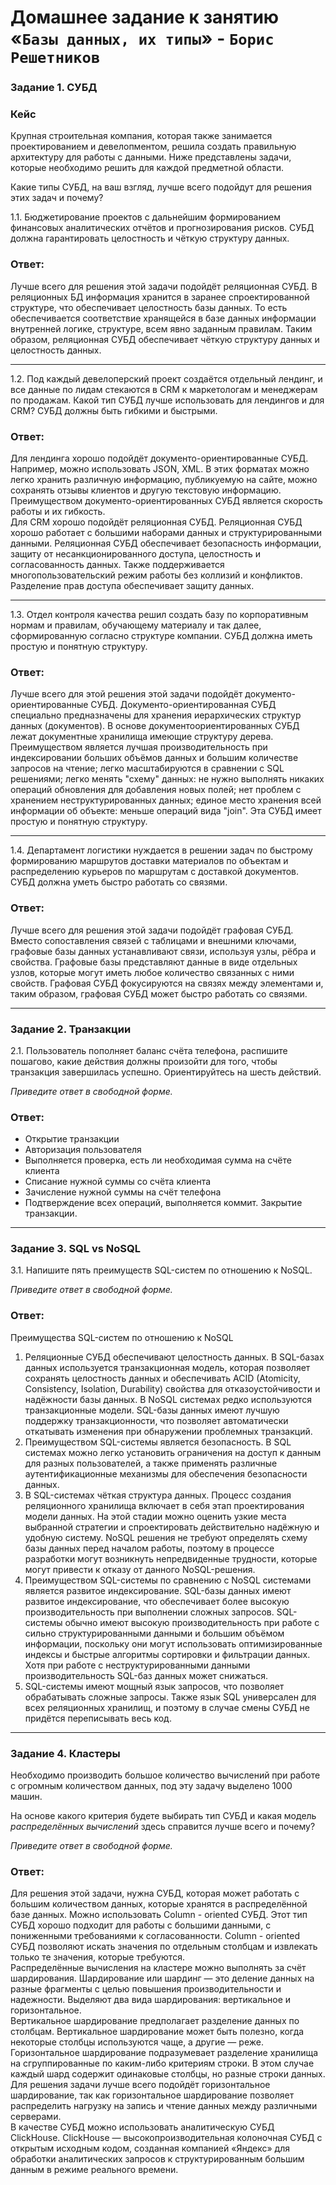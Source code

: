# Домашнее задание к занятию «`Базы данных, их типы`» - `Борис Решетников`

### Задание 1. СУБД

### Кейс
Крупная строительная компания, которая также занимается проектированием и девелопментом, решила создать 
правильную архитектуру для работы с данными. Ниже представлены задачи, которые необходимо решить для
каждой предметной области. 

Какие типы СУБД, на ваш взгляд, лучше всего подойдут для решения этих задач и почему? 

1.1. Бюджетирование проектов с дальнейшим формированием финансовых аналитических отчётов и прогнозирования рисков.
СУБД должна гарантировать целостность и чёткую структуру данных.

### Ответ:

Лучше всего для решения этой задачи подойдёт реляционная СУБД. В реляционных БД информация хранится в заранее спроектированной структуре, что обеспечивает целостность базы данных. То есть обеспечивается соответствие хранящейся в базе данных информации внутренней логике, структуре, всем явно заданным правилам. Таким образом, реляционная СУБД обеспечивает чёткую структуру данных и целостность данных.

---

1.2. Под каждый девелоперский проект создаётся отдельный лендинг, и все данные по лидам стекаются в CRM к 
маркетологам и менеджерам по продажам. Какой тип СУБД лучше использовать для лендингов и для CRM? 
СУБД должны быть гибкими и быстрыми.

### Ответ:

Для лендинга хорошо подойдёт документо-ориентированные СУБД. Например, можно использовать JSON, XML. В этих форматах можно легко хранить различную информацию, публикуемую на сайте, можно сохранять отзывы клиентов и другую текстовую информацию. Преимуществом документо-ориентированных СУБД является скорость работы  и их гибкость.  
Для CRM хорошо подойдёт реляционная СУБД. Реляционная СУБД хорошо работает с большими наборами данных и структурированными данными. Реляционная СУБД обеспечивает безопасность информации, защиту от несанкционированного доступа, целостность и согласованность данных. Также поддерживается многопользовательский режим работы без коллизий и конфликтов. Разделение прав доступа обеспечивает защиту данных. 

---

1.3. Отдел контроля качества решил создать базу по корпоративным нормам и правилам, обучающему материалу 
и так далее, сформированную согласно структуре компании. СУБД должна иметь простую и понятную структуру.

### Ответ:

Лучше всего для этой решения этой задачи подойдёт документо-ориентированные СУБД. Документо-ориентированная СУБД специально предназначены для хранения иерархических структур данных (документов). В основе документоориентированных СУБД лежат документные хранилища имеющие структуру дерева.  Преимуществом является лучшая производительность при индексировании больших объёмов данных и большим количестве запросов на чтение; легко масштабируются в сравнении с SQL решениями; легко менять "схему" данных: не нужно выполнять никаких операций обновления для добавления новых полей; нет проблем с хранением неструктурированных данных; единое место хранения всей информации об объекте: меньше операций вида "join". Эта СУБД имеет простую и понятную структуру.

---

1.4. Департамент логистики нуждается в решении задач по быстрому формированию маршрутов доставки материалов 
по объектам и распределению курьеров по маршрутам с доставкой документов. СУБД должна уметь быстро работать
со связями.

### Ответ:

Лучше всего для решения этой задачи подойдёт графовая СУБД. Вместо сопоставления связей с таблицами и внешними ключами, графовые базы данных устанавливают связи, используя узлы, рёбра и свойства. Графовые базы представляют данные в виде отдельных узлов, которые могут иметь любое количество связанных с ними свойств. Графовая СУБД фокусируются на связях между элементами и, таким образом,  графовая СУБД может быстро работать со связями.

---

### Задание 2. Транзакции

2.1. Пользователь пополняет баланс счёта телефона, распишите пошагово, какие действия должны произойти для того, чтобы 
транзакция завершилась успешно. Ориентируйтесь на шесть действий.

*Приведите ответ в свободной форме.*

### Ответ:

- Открытие транзакции
- Авторизация пользователя
- Выполняется проверка, есть ли необходимая сумма на счёте клиента
- Списание нужной суммы со счёта клиента
- Зачисление нужной суммы на счёт телефона
- Подтверждение всех операций, выполняется коммит. Закрытие транзакции.

---

### Задание 3. SQL vs NoSQL

3.1. Напишите пять преимуществ SQL-систем по отношению к NoSQL. 

*Приведите ответ в свободной форме.*

### Ответ:

Преимущества SQL-систем по отношению к NoSQL

1) Реляционные СУБД обеспечивают целостность данных. В SQL-базах данных используется транзакционная модель, которая позволяет сохранять целостность данных и обеспечивать ACID (Atomicity, Consistency, Isolation, Durability) свойства для отказоустойчивости и надёжности базы данных. В NoSQL системах редко используются транзакционные модели. SQL-базы данных имеют лучшую поддержку транзакционности, что позволяет автоматически откатывать изменения при обнаружении проблемных транзакций.
2) Преимуществом SQL-системы является безопасность. В SQL системах можно легко установить ограничения на доступ к данным для разных пользователей, а также применять различные аутентификационные механизмы для обеспечения безопасности данных.
3) В SQL-системах чёткая структура данных. Процесс создания реляционного хранилища включает в себя этап проектирования модели данных. На этой стадии можно оценить узкие места выбранной стратегии и спроектировать действительно надёжную и удобную систему. NoSQL решения не требуют определять схему базы данных перед началом работы, поэтому в процессе разработки могут возникнуть непредвиденные трудности, которые могут привести к отказу от данного NoSQL-решения.
4) Преимуществом SQL-системы по сравнению с NoSQL системами является развитое индексирование. SQL-базы данных имеют развитое индексирование, что обеспечивает более высокую производительность при выполнении сложных запросов. SQL-системы обычно имеют высокую производительность при работе с сильно структурированными данными и большим объёмом информации, поскольку  они могут использовать оптимизированные индексы и быстрые алгоритмы сортировки и фильтрации данных. Хотя при работе с неструктурированными данными производительность SQL-баз данных может снижаться.
5) SQL-системы имеют мощный язык запросов, что позволяет обрабатывать сложные запросы. Также язык SQL универсален для всех реляционных хранилищ, и поэтому в случае смены СУБД не придётся переписывать весь код.

---

### Задание 4. Кластеры

Необходимо производить большое количество вычислений при работе с огромным количеством данных, под эту задачу 
выделено 1000 машин. 

На основе какого критерия будете выбирать тип СУБД и какая модель *распределённых вычислений* 
здесь справится лучше всего и почему?

*Приведите ответ в свободной форме.*

### Ответ:

Для решения этой задачи, нужна СУБД, которая может работать с большим количеством данных, которые хранятся в распределённой базе данных. Можно использовать Column - oriented СУБД. Этот тип СУБД хорошо подходит для работы с большими данными, с пониженными требованиями к согласованности. Column - oriented СУБД позволяют искать значения по отдельным столбцам и извлекать только те значения, которые требуются.  
Распределённые вычисления на кластере можно выполнять за счёт шардирования. Шардирование или шардинг — это деление данных на разные фрагменты с целью повышения производительности и надежности. Выделяют два вида шардирования: вертикальное и горизонтальное.  
Вертикальное шардирование предполагает разделение данных по столбцам. Вертикальное шардирование может быть полезно, когда некоторые столбцы используются чаще, а другие — реже.  
Горизонтальное шардирование подразумевает разделение хранилища на сгруппированные по каким-либо критериям строки. В этом случае каждый шард содержит одинаковые столбцы, но разные строки данных.  
Для решения задачи лучше всего подойдёт горизонтальное шардирование, так как горизонтальное шардирование позволяет распределить нагрузку на запись и чтение данных между различными серверами.  
В качестве СУБД можно использовать аналитическую СУБД ClickHouse. ClickHouse — высокопроизводительная колоночная СУБД с открытым исходным кодом, созданная компанией «Яндекс» для обработки аналитических запросов к структурированным большим данным в режиме реального времени.
